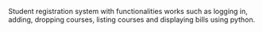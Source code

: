 Student registration system with functionalities works such as logging in, adding, dropping courses, listing courses and displaying bills using python.

